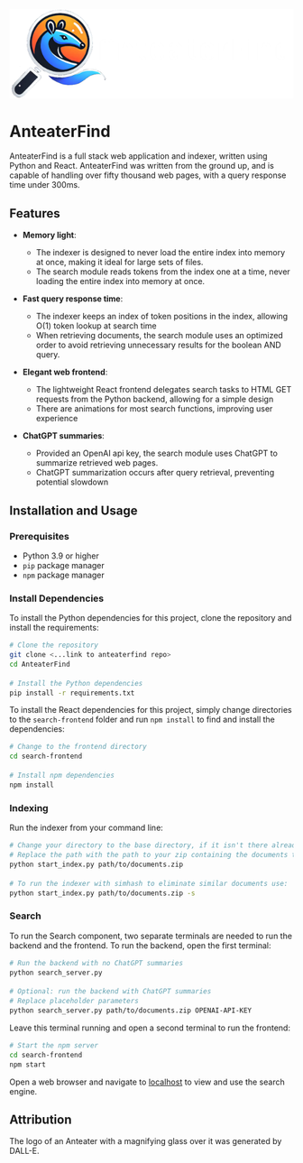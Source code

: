 ![AnteaterFind logo](search-frontend/public/anteaterfind.png)

# AnteaterFind

AnteaterFind is a full stack web application and indexer, written using Python and React. AnteaterFind was written from the ground up, and is capable of handling over fifty thousand web pages, with a query response time under 300ms.

## Features

- **Memory light**:
    - The indexer is designed to never load the entire index into memory at once, making it ideal for large sets of files.
    - The search module reads tokens from the index one at a time, never loading the entire index into memory at once.

- **Fast query response time**:
    - The indexer keeps an index of token positions in the index, allowing O(1) token lookup at search time
    - When retrieving documents, the search module uses an optimized order to avoid retrieving unnecessary results for the boolean AND query.

- **Elegant web frontend**:
    - The lightweight React frontend delegates search tasks to HTML GET requests from the Python backend, allowing for a simple design
    - There are animations for most search functions, improving user experience

- **ChatGPT summaries**:
    - Provided an OpenAI api key, the search module uses ChatGPT to summarize retrieved web pages.
    - ChatGPT summarization occurs after query retrieval, preventing potential slowdown

## Installation and Usage

### Prerequisites

- Python 3.9 or higher
- `pip` package manager
- `npm` package manager

### Install Dependencies

To install the Python dependencies for this project, clone the repository and install the requirements:

```bash
# Clone the repository
git clone <...link to anteaterfind repo>
cd AnteaterFind

# Install the Python dependencies
pip install -r requirements.txt
```

To install the React dependencies for this project, simply change directories to the `search-frontend` folder and run `npm install` to find and install the dependencies:

```bash
# Change to the frontend directory
cd search-frontend

# Install npm dependencies
npm install
```

### Indexing

Run the indexer from your command line:

```bash
# Change your directory to the base directory, if it isn't there already
# Replace the path with the path to your zip containing the documents to index
python start_index.py path/to/documents.zip

# To run the indexer with simhash to eliminate similar documents use:
python start_index.py path/to/documents.zip -s
```

### Search

To run the Search component, two separate terminals are needed to run the backend and the frontend. To run the backend, open the first terminal:

```bash
# Run the backend with no ChatGPT summaries
python search_server.py

# Optional: run the backend with ChatGPT summaries
# Replace placeholder parameters
python search_server.py path/to/documents.zip OPENAI-API-KEY
```

Leave this terminal running and open a second terminal to run the frontend:

```bash
# Start the npm server
cd search-frontend
npm start
```

Open a web browser and navigate to [localhost](localhost:3000) to view and use the search engine.

## Attribution

The logo of an Anteater with a magnifying glass over it was generated by DALL-E.